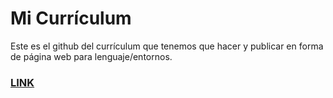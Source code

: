 # Mi Currículum
Este es el github del currículum que tenemos que hacer y publicar en forma de página web para lenguaje/entornos.

### [LINK](http://gonlelocv.github.io)
